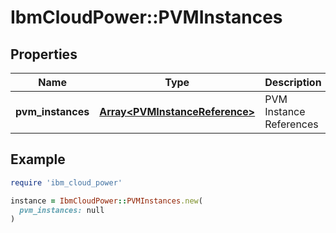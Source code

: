 # IbmCloudPower::PVMInstances

## Properties

| Name | Type | Description | Notes |
| ---- | ---- | ----------- | ----- |
| **pvm_instances** | [**Array&lt;PVMInstanceReference&gt;**](PVMInstanceReference.md) | PVM Instance References |  |

## Example

```ruby
require 'ibm_cloud_power'

instance = IbmCloudPower::PVMInstances.new(
  pvm_instances: null
)
```

